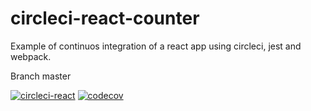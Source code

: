 # circleci-react-counter
Example of continuos integration of a react app using circleci, jest and webpack.

Branch master

[![circleci-react](https://circleci.com/gh/torraagus/circleci-react-counter/tree/master.svg?style=shield)](https://circleci.com/gh/torraagus)
[![codecov](https://codecov.io/gh/torraagus/circleci-react-counter/branch/master/graph/badge.svg)](https://codecov.io/gh/torraagus/circleci-react-counter)
